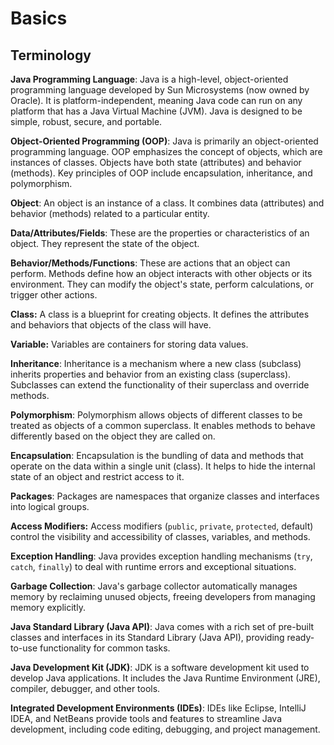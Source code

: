 # Basics

## **Terminology**

**Java Programming Language**: Java is a high-level, object-oriented programming language developed by Sun Microsystems (now owned by Oracle). It is platform-independent, meaning Java code can run on any platform that has a Java Virtual Machine (JVM). Java is designed to be simple, robust, secure, and portable.

**Object-Oriented Programming (OOP)**: Java is primarily an object-oriented programming language. OOP emphasizes the concept of objects, which are instances of classes. Objects have both state (attributes) and behavior (methods). Key principles of OOP include encapsulation, inheritance, and polymorphism.

**Object**: An object is an instance of a class. It combines data (attributes) and behavior (methods) related to a particular entity.

**Data/Attributes/Fields**: These are the properties or characteristics of an object. They represent the state of the object.

**Behavior/Methods/Functions**: These are actions that an object can perform. Methods define how an object interacts with other objects or its environment. They can modify the object's state, perform calculations, or trigger other actions.

**Class:** A class is a blueprint for creating objects. It defines the attributes and behaviors that objects of the class will have.

**Variable:** Variables are containers for storing data values.

**Inheritance**: Inheritance is a mechanism where a new class (subclass) inherits properties and behavior from an existing class (superclass). Subclasses can extend the functionality of their superclass and override methods.

**Polymorphism**: Polymorphism allows objects of different classes to be treated as objects of a common superclass. It enables methods to behave differently based on the object they are called on.

**Encapsulation**: Encapsulation is the bundling of data and methods that operate on the data within a single unit (class). It helps to hide the internal state of an object and restrict access to it.

**Packages**: Packages are namespaces that organize classes and interfaces into logical groups.

**Access Modifiers:** Access modifiers (`public`, `private`, `protected`, default) control the visibility and accessibility of classes, variables, and methods.

**Exception Handling**: Java provides exception handling mechanisms (`try`, `catch`, `finally`) to deal with runtime errors and exceptional situations.

**Garbage Collection**: Java's garbage collector automatically manages memory by reclaiming unused objects, freeing developers from managing memory explicitly.

**Java Standard Library (Java API)**: Java comes with a rich set of pre-built classes and interfaces in its Standard Library (Java API), providing ready-to-use functionality for common tasks.

**Java Development Kit (JDK)**: JDK is a software development kit used to develop Java applications. It includes the Java Runtime Environment (JRE), compiler, debugger, and other tools.

**Integrated Development Environments (IDEs)**: IDEs like Eclipse, IntelliJ IDEA, and NetBeans provide tools and features to streamline Java development, including code editing, debugging, and project management.
